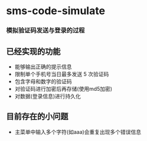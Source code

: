 # sms-code-simulate
### 模拟验证码发送与登录的过程

## 已经实现的功能
- 能够输出正确的提⽰信息
- 限制单个⼿机号当⽇最多发送 5 次验证码
- 包含字⺟和数字的验证码
- 对验证码进⾏加密后再存储(使用md5加密)
- 对数据(登录信息)进⾏持久化

## 目前存在的小问题
- 主菜单中输入多个字符(如aaa)会重复出现多个错误信息